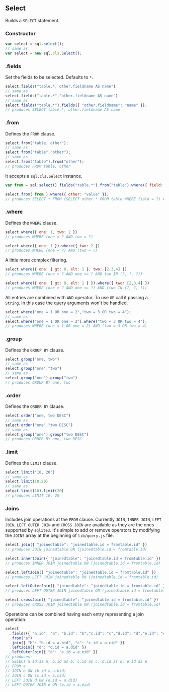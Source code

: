 ## Select

Builds a `SELECT` statement.

### Constructor

```js
var select = sql.select();
// same as
var select = new sql.cls.Select();
```

### .fields

Set the fields to be selected. Defaults to `*`.

```js
select.fields("table.*, other.fieldname AS name")
// same as
select.fields("table.*","other.fieldname AS name")
// same as
select.fields("table.*").fields({ "other.fieldname": "name" });
// produces SELECT table.*, other.fieldname AS name
```

### .from

Defines the `FROM` clause.

```js
select.from("table, other");
// same as
select.from("table","other");
// same as
select.from("table").from("other");
// produces FROM table, other
```

It accepts a `sql.cls.Select` instance.

```js
var from = sql.select().fields("table.*").from("table").where({ field: "value" });

select.from( from ).where({ other: "value" });
// produces SELECT * FROM (SELECT other.* FROM table WHERE field = ?) WHERE other = ?
```

### .where

Defines the `WHERE` clause.  

```js
select.where({ one: 1, two: 2 })
// produces WHERE (one = ? AND two = ?)
```

```js
select.where({ one: 1 }).where({ two: 2 })
// produces WHERE (one = ?) AND (two = ?)
```

A little more complex filtering.

```js
select.where({ one: { gt: 0, elt: 1 }, two: [2,3,4] })
// produces WHERE (one > ? AND one <= ? AND two IN (?, ?, ?))
```

```js
select.where({ one: { gt: 0, elt: 1 } }).where({ two: [2,3,4] })
// produces WHERE (one > ? AND one <= ?) AND (two IN (?, ?, ?))
```

All entries are combined with `AND` operator. To use `OR` call it passing a `String`. In this case the query arguments won't be handled.

```js
select.where("one = 1 OR one = 2","two = 3 OR two = 4");
// same as
select.where("one = 1 OR one = 2").where("two = 3 OR two = 4");
// produces WHERE (one = 1 OR one = 2) AND (two = 3 OR two = 4)
```

### .group

Defines the `GROUP BY` clause.

```js
select.group("one, two")
// same as
select.group("one","two")
// same as
select.group("one").group("two")
// produces GROUP BY one, two
```

### .order

Defines the `ORDER BY` clause.

```js
select.order("one, two DESC")
// same as
select.order("one","two DESC")
// same as
select.group("one").group("two DESC")
// produces ORDER BY one, two DESC
```

### .limit

Defines the `LIMIT` clause.

```js
select.limit("10, 20")
// same as
select.limit(10,20)
// same as
select.limit(10).limit(20)
// produces LIMIT 10, 20
```

### Joins

Includes join operations at the `FROM` clause. Currently `JOIN`, `INNER JOIN`, `LEFT JOIN`, `LEFT OUTER JOIN` and `CROSS JOIN` are available as they are the ones supported by `sqlite3`. It's simple to add or remove operators by modifying the `JOINS` array at the beginning of `lib/query.js` file.

```js
select.join({ "joinedtable": "joinedtable.id = fromtable.id" })
// produces JOIN joinedtable ON (joinedtable.id = fromtable.id)
```

```js
select.innertJoin({ "joinedtable": "joinedtable.id = fromtable.id" })
// produces INNER JOIN joinedtable ON (joinedtable.id = fromtable.id)
```

```js
select.leftJoin({ "joinedtable": "joinedtable.id = fromtable.id" })
// produces LEFT JOIN joinedtable ON (joinedtable.id = fromtable.id)
```

```js
select.leftOuterJoin({ "joinedtable": "joinedtable.id = fromtable.id" })
// produces LEFT OUTER JOIN joinedtable ON (joinedtable.id = fromtable.id)
```

```js
select.crossJoin({ "joinedtable": "joinedtable.id = fromtable.id" })
// produces CROSS JOIN joinedtable ON (joinedtable.id = fromtable.id)
```

Operations can be combined having each entry representing a join operation.

```js
select
  .fields({ "a.id": "a", "b.id": "b","c.id": "c","d.id": "d","e.id": "e" })
  .from("a")
  .join({ "b": "b.id = a.bid", "c": "c.id = a.cid" })
  .leftJoin({ "d": "d.id = a.did" })
  .leftOuterJoin({ "e": "e.id = a.eid" })
// produces:
// SELECT a.id as a, b.id as b, c.id as c, d.id as d, e.id as e
// FROM a
// JOIN b ON (b.id = a.bid)
// JOIN c ON (c.id = a.cid)
// LEFT JOIN d ON (d.id = a.did)
// LEFT OUTER JOIN e ON (e.id = a.eid)
```

